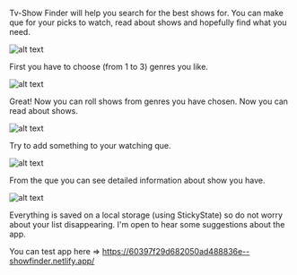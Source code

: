 Tv-Show Finder will help you search for the best shows for. You can make que for your picks to watch, read about shows and hopefully find what you need.



![alt text](https://cdn.discordapp.com/attachments/630797359252504643/814588998131253338/unknown.png)

First you have to choose (from 1 to 3) genres you like.  

![alt text](https://cdn.discordapp.com/attachments/630797359252504643/814589655542530048/unknown.png)

Great! Now you can roll shows from genres you have chosen. 
Now you can read about shows. 

![alt text](https://cdn.discordapp.com/attachments/630797359252504643/814592111730884638/unknown.png)

Try to add something to your watching que. 

![alt text](https://cdn.discordapp.com/attachments/630797359252504643/814592334402289715/unknown.png)

From the que you can see detailed information about show you have.

![alt text](https://cdn.discordapp.com/attachments/630797359252504643/814592918043754536/unknown.png)



Everything is saved on a local storage (using StickyState) so do not worry about your list disappearing.
I'm open to hear some suggestions about the app.

You can test app here => https://60397f29d682050ad488836e--showfinder.netlify.app/


